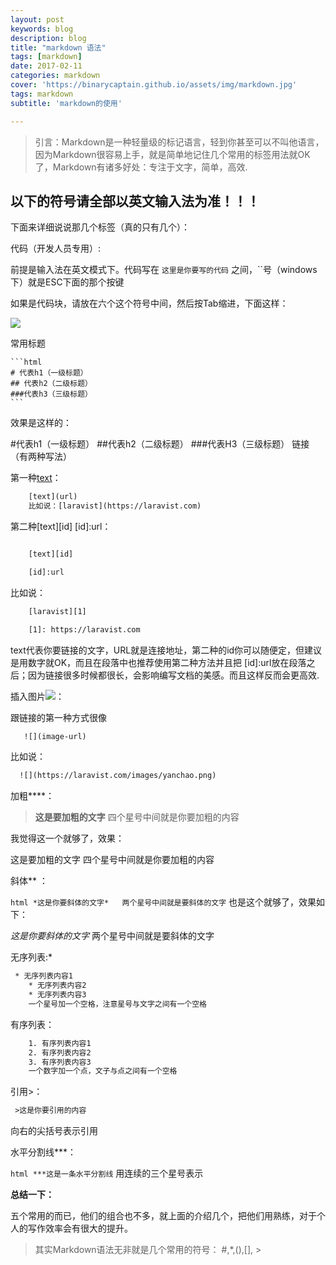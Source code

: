 ```yaml
---
layout: post
keywords: blog
description: blog
title: "markdown 语法"
tags: [markdown]
date: 2017-02-11
categories: markdown
cover: 'https://binarycaptain.github.io/assets/img/markdown.jpg'
tags: markdown
subtitle: 'markdown的使用'

---
```


>引言：Markdown是一种轻量级的标记语言，轻到你甚至可以不叫他语言，因为Markdown很容易上手，就是简单地记住几个常用的标签用法就OK了，Markdown有诸多好处：专注于文字，简单，高效.

## 以下的符号请全部以英文输入法为准！！！

下面来详细说说那几个标签（真的只有几个）：

代码（开发人员专用）:

前提是输入法在英文模式下。代码写在 `这里是你要写的代码` 之间，``号（windows下）就是ESC下面的那个按键


如果是代码块，请放在六个这个符号中间，然后按Tab缩进，下面这样：

![](https://binarycaptain.github.io/assets/img/code-format.png)

常用标题

    ```html
    # 代表h1（一级标题）
    ## 代表h2（二级标题）
    ###代表h3（三级标题）
    ```
效果是这样的：

#代表h1（一级标题）
##代表h2（二级标题）
###代表H3（三级标题）
链接（有两种写法）

第一种[text](url)：
```html
    [text](url)
    比如说：[laravist](https://laravist.com)
```
第二种[text][id] [id]:url：
```html

    [text][id]

    [id]:url
```
比如说：
```html
    [laravist][1]

    [1]: https://laravist.com
```

text代表你要链接的文字，URL就是连接地址，第二种的id你可以随便定，但建议是用数字就OK，而且在段落中也推荐使用第二种方法并且把
[id]:url放在段落之后；因为链接很多时候都很长，会影响编写文档的美感。而且这样反而会更高效.

插入图片![](image-url)：

跟链接的第一种方式很像

```html
   ![](image-url)
```
比如说：

```html
  ![](https://laravist.com/images/yanchao.png)
```

加粗****：

>**这是要加粗的文字**   四个星号中间就是你要加粗的内容

我觉得这一个就够了，效果：

这是要加粗的文字 四个星号中间就是你要加粗的内容

斜体** ：

```html *这是你要斜体的文字*   两个星号中间就是要斜体的文字```
也是这个就够了，效果如下：

*这是你要斜体的文字* 两个星号中间就是要斜体的文字

无序列表:*

```html
 * 无序列表内容1
    * 无序列表内容2
    * 无序列表内容3
    一个星号加一个空格，注意星号与文字之间有一个空格
```
有序列表：

```html
    1. 有序列表内容1
    2. 有序列表内容2
    3. 有序列表内容3
    一个数字加一个点，文子与点之间有一个空格
```

引用>：

```html
 >这是你要引用的内容
 ```
 向右的尖括号表示引用

 水平分割线***：

```html ***这是一条水平分割线```
用连续的三个星号表示

**总结一下：**

五个常用的而已，他们的组合也不多，就上面的介绍几个，把他们用熟练，对于个人的写作效率会有很大的提升。
>其实Markdown语法无非就是几个常用的符号： #,*,(),[], >